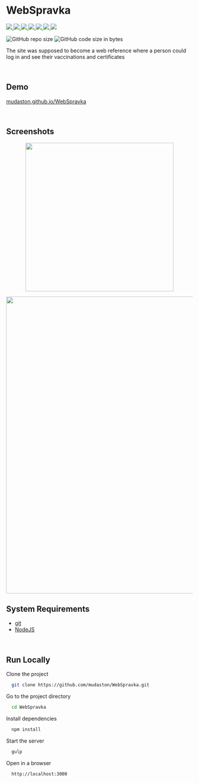 # WebSpravka

<div>

<a href="https://gulpjs.com/" target="_blank">
<img src="https://img.shields.io/badge/gulp-4.0.2-CF4647?style=for-the-badge&logo=gulp">
</a>

<a href="https://sass-lang.com/" target="_blank">
<img src="https://img.shields.io/badge/sass-4.1.0-CC6699?style=for-the-badge&logo=Sass">
</a>

<a href="https://www.npmjs.com/package/autoprefixer" target="_blank">
<img src="https://img.shields.io/badge/Autoprefixer-8.0.0-DD3735?style=for-the-badge&logo=Autoprefixer">
</a>

<a href="https://browsersync.io/" target="_blank">
<img src="https://img.shields.io/badge/browser%20sync-2.26.14-ACEBB8?style=for-the-badge">
</a>

<a href="https://www.npmjs.com/package/gulp-clean-css" target="_blank">
<img src="https://img.shields.io/badge/clean%20css-4.3.0-F1CCAF?style=for-the-badge">
</a>

<a href="https://www.npmjs.com/package/gulp-rename" target="_blank">
<img src="https://img.shields.io/badge/gulp%20rename-2.0.0-1A5DE0?style=for-the-badge">
</a>

<a href="https://www.npmjs.com/package/gulp-webp" target="_blank">
<img src="https://img.shields.io/badge/gulp%20webp-4.0.1-34567C?style=for-the-badge">
</a>

</div>

<p>

![GitHub repo size](https://img.shields.io/github/repo-size/mudaston/WebSpravka?style=for-the-badge)
![GitHub code size in bytes](https://img.shields.io/github/languages/code-size/mudaston/WebSpravka?style=for-the-badge)

</p>

The site was supposed to become a web reference where a person could log in and see their vaccinations and certificates

<br/>

## Demo

[mudaston.github.io/WebSpravka](https://mudaston.github.io/WebSpravka/)

<br/>

## Screenshots

</p>

<p align="center">
<img src="https://user-images.githubusercontent.com/64277973/196002759-8bde5d56-512f-4679-bc8e-757944cc00ad.png"
     width="400"
/>
</p>

<p align="center">
<img src="https://user-images.githubusercontent.com/64277973/196002756-62040cb2-3ace-45bb-ad8e-a87b9b1ec807.png"
     width="800"
/>
</p>

## System Requirements

- [git](https://git-scm.com/)
- [NodeJS](https://nodejs.org/en/)

<br/>

## Run Locally

Clone the project

```bash
  git clone https://github.com/mudaston/WebSpravka.git
```

Go to the project directory

```bash
  cd WebSpravka
```

Install dependencies

```bash
  npm install
```

Start the server

```bash
  gulp
```

Open in a browser

```bash
  http://localhost:3000
```
